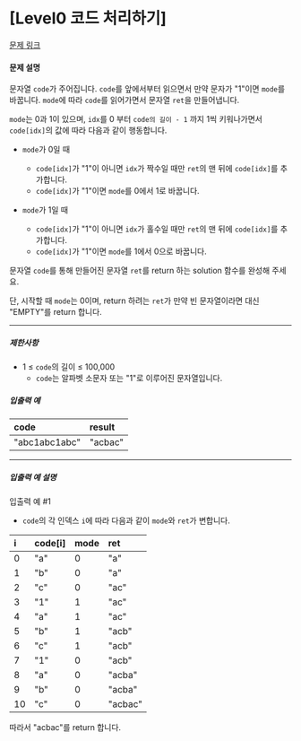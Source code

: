# [Level0 코드 처리하기]

[문제 링크](https://school.programmers.co.kr/learn/courses/30/lessons/181932)

#### 문제 설명

문자열 ```code```가 주어집니다.
```code```를 앞에서부터 읽으면서 만약 문자가 "1"이면 ```mode```를 바꿉니다. ```mode```에 따라 ```code```를 읽어가면서 문자열 ```ret```을 만들어냅니다.

```mode```는 0과 1이 있으며, ```idx```를 0 부터 ```code의 길이 - 1``` 까지 1씩 키워나가면서 ```code[idx]```의 값에 따라 다음과 같이 행동합니다.

- ```mode```가 0일 때
  - ```code[idx]```가 "1"이 아니면 ```idx```가 짝수일 때만 ```ret```의 맨 뒤에 ```code[idx]```를 추가합니다.
  - ```code[idx]```가 "1"이면 ```mode```를 0에서 1로 바꿉니다.

- ```mode```가 1일 때
  - ```code[idx]```가 "1"이 아니면 ```idx```가 홀수일 때만 ```ret```의 맨 뒤에 ```code[idx]```를 추가합니다.
  - ```code[idx]```가 "1"이면 ```mode```를 1에서 0으로 바꿉니다.

문자열 ```code```를 통해 만들어진 문자열 ```ret```를 return 하는 solution 함수를 완성해 주세요.

단, 시작할 때 ```mode```는 0이며, return 하려는 ```ret```가 만약 빈 문자열이라면 대신 "EMPTY"를 return 합니다.

---

##### 제한사항

- 1 ≤ ```code```의 길이 ≤ 100,000
  - ```code```는 알파벳 소문자 또는 "1"로 이루어진 문자열입니다.
  
##### 입출력 예

|code|result|
|:------|:----|
|"abc1abc1abc"|"acbac"|

---

##### 입출력 예 설명

입출력 예 #1

- ```code```의 각 인덱스 ```i```에 따라 다음과 같이 ```mode```와 ```ret```가 변합니다.

|i|code[i]|mode|ret|
|:---|:---|:---|:---|
|0|"a"|0|"a"|
|1|"b"|0|"a"|
|2|"c"|0|"ac"|
|3|"1"|1|"ac"|
|4|"a"|1|"ac"|
|5|"b"|1|"acb"|
|6|"c"|1|"acb"|
|7|"1"|0|"acb"|
|8|"a"|0|"acba"|
|9|"b"|0|"acba"|
|10|"c"|0|"acbac"|

따라서 "acbac"를 return 합니다.
